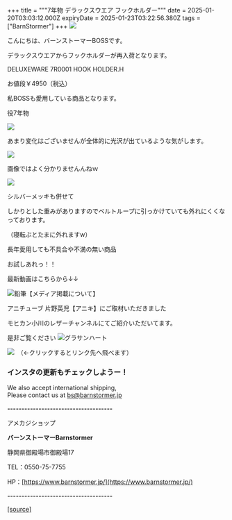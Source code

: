 +++
title = """7年物 デラックスウエア フックホルダー"""
date = 2025-01-20T03:03:12.000Z
expiryDate = 2025-01-23T03:22:56.380Z
tags = ["BarnStormer"]
+++
[![](https://stat.ameba.jp/user_images/20231023/16/barnstormer-go/b2/03/p/o0420015015354743273.png)](https://ameblo.jp/barnstormer-go/entry-12825670498.html)

こんにちは、バーンストーマーBOSSです。

デラックスウエアからフックホルダーが再入荷となります。

DELUXEWARE 7R0001 HOOK HOLDER.H

お値段￥4950（税込）

私BOSSも愛用している商品となります。

役7年物

[![](https://stat.ameba.jp/user_images/20250119/18/barnstormer-go/02/20/j/o0496074415534910370.jpg)](https://stat.ameba.jp/user_images/20250119/18/barnstormer-go/02/20/j/o0496074415534910370.jpg)

あまり変化はございませんが全体的に光沢が出ているような気がします。

[![](https://stat.ameba.jp/user_images/20250119/18/barnstormer-go/6e/bb/j/o0474071115534910369.jpg)](https://stat.ameba.jp/user_images/20250119/18/barnstormer-go/6e/bb/j/o0474071115534910369.jpg)

画像ではよく分かりませんんねｗ

[![](https://stat.ameba.jp/user_images/20250119/18/barnstormer-go/45/10/j/o0488073815534910368.jpg)](https://stat.ameba.jp/user_images/20250119/18/barnstormer-go/45/10/j/o0488073815534910368.jpg)

シルバーメッキも併せて

しかりとした重みがありますのでベルトループに引っかけていても外れにくくなっております。

（寝転ぶとたまに外れますw）

長年愛用しても不具合や不満の無い商品

お試しあれっ！！

最新動画はこちらから↓↓

![鉛筆](https://stat100.ameba.jp/blog/ucs/img/char/char3/519.png)【メディア掲載について】

アニチューブ 片野英児【アニキ】にご取材いただきました

モヒカン小川のレザーチャンネルにてご紹介いただいてます。

是非ご覧ください ![グラサンハート](https://stat100.ameba.jp/blog/ucs/img/char/char3/148.png)

[![](https://stat.ameba.jp/user_images/20230412/16/barnstormer-go/6a/23/p/o0108010815269242493.png)](https://www.instagram.com/barnstormer_daily/)　（←クリックするとリンク先へ飛べます）

### インスタの更新もチェックしようー！

We also accept international shipping,  
Please contact us at bs@barnstormer.jp

**\-------------------------------------**

アメカジショップ

**バーンストーマーBarnstormer**

静岡県御殿場市御殿場17

TEL：0550-75-7755

HP：[https://www.barnstormer.jp/](https://www.barnstormer.jp/)

**\-------------------------------------**

[[source]](https://ameblo.jp/barnstormer-go/entry-12883039916.html)
